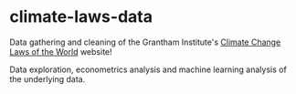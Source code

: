 # climate-laws-data

Data gathering and cleaning of the Grantham Institute's [Climate Change Laws of the World](https://climate-laws.org/) website!

Data exploration, econometrics analysis and machine learning analysis of the underlying data.
